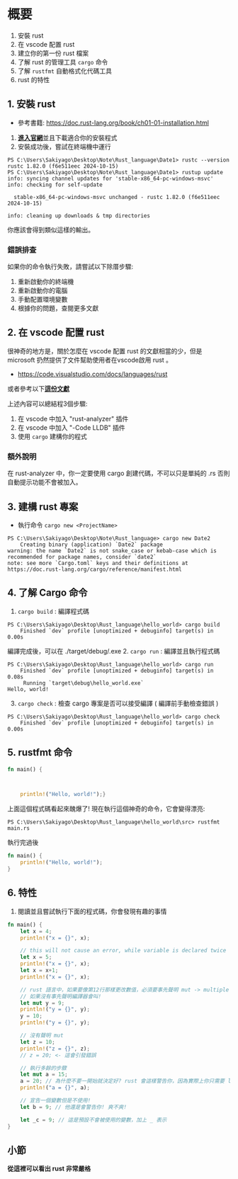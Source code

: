 # 概要

1. 安裝 rust
2. 在 vscode 配置 rust
3. 建立你的第一份 rust 檔案
4. 了解 rust 的管理工具 `cargo` 命令
5. 了解 `rustfmt` 自動格式化代碼工具
6. rust 的特性

## 1. 安裝 rust

- 參考書籍: https://doc.rust-lang.org/book/ch01-01-installation.html

1. [**進入官網**](https://www.rust-lang.org/tools/install)並且下載適合你的安裝程式
2. 安裝成功後，嘗試在終端機中運行
```shell
PS C:\Users\Sakiyago\Desktop\Note\Rust_language\Date1> rustc --version
rustc 1.82.0 (f6e511eec 2024-10-15) 
PS C:\Users\Sakiyago\Desktop\Note\Rust_language\Date1> rustup update
info: syncing channel updates for 'stable-x86_64-pc-windows-msvc'
info: checking for self-update

  stable-x86_64-pc-windows-msvc unchanged - rustc 1.82.0 (f6e511eec 2024-10-15)

info: cleaning up downloads & tmp directories
```
你應該會得到類似這樣的輸出。

### 錯誤排查
如果你的命令執行失敗，請嘗試以下除厝步驟:
1. 重新啟動你的終端機
2. 重新啟動你的電腦
3. 手動配置環境變數
4. 根據你的問題，查閱更多文獻

## 2. 在 vscode 配置 rust
很神奇的地方是，關於怎麼在 vscode 配置 rust 的文獻相當的少，但是 microsoft 扔然提供了文件幫助使用者在vscode啟用 rust 。

- https://code.visualstudio.com/docs/languages/rust

或者參考以下[**這份文獻**](https://users.rust-lang.org/t/setting-up-rust-with-vs-code/76907)

上述內容可以總結程3個步驟:
1. 在 vscode 中加入 "rust-analyzer" 插件
2. 在 vscode 中加入 "-Code LLDB" 插件
3. 使用 `cargo` 建構你的程式

### 額外說明
在 rust-analyzer 中，你一定要使用 cargo 創建代碼，不可以只是單純的 .rs 否則自動提示功能不會被加入。

## 3. 建構 rust 專案

- 執行命令 `cargo new <ProjectName>`
```shell
PS C:\Users\Sakiyago\Desktop\Note\Rust_language> cargo new Date2
    Creating binary (application) `Date2` package
warning: the name `Date2` is not snake_case or kebab-case which is recommended for package names, consider `date2`
note: see more `Cargo.toml` keys and their definitions at https://doc.rust-lang.org/cargo/reference/manifest.html
```

## 4. 了解 Cargo 命令
1. `cargo build` : 編譯程式碼
```shell
PS C:\Users\Sakiyago\Desktop\Rust_language\hello_world> cargo build
    Finished `dev` profile [unoptimized + debuginfo] target(s) in 0.00s
```
編譯完成後，可以在 ./target/debug/<YourProjectMame>.exe
2. `cargo run` : 編譯並且執行程式碼
```shell
PS C:\Users\Sakiyago\Desktop\Rust_language\hello_world> cargo run
    Finished `dev` profile [unoptimized + debuginfo] target(s) in 0.08s
     Running `target\debug\hello_world.exe`
Hello, world!
```
3. `cargo check` : 檢查 cargo 專案是否可以接受編譯 ( 編譯前手動檢查錯誤 )
```shell
PS C:\Users\Sakiyago\Desktop\Rust_language\hello_world> cargo check
    Finished `dev` profile [unoptimized + debuginfo] target(s) in 0.00s
```

## 5. rustfmt 命令

```rs
fn main() {



    println!("Hello, world!");}
```
上面這個程式碼看起來醜爆了! 現在執行這個神奇的命令，它會變得漂亮:
```shell
PS C:\Users\Sakiyago\Desktop\Rust_language\hello_world\src> rustfmt main.rs
```
執行完過後
```rs
fn main() {
    println!("Hello, world!");
}
```

## 6. 特性

1. 閱讀並且嘗試執行下面的程式碼，你會發現有趣的事情
```rs
fn main() {
    let x = 4;
    println!("x = {}", x);

    // this will not cause an error, while variable is declared twice
    let x = 5;
    println!("x = {}", x);
    let x = x+1;
    println!("x = {}", x);

    // rust 語言中，如果要像第12行那樣更改數值，必須要事先聲明 mut -> multiple
    // 如果沒有事先聲明編譯器會叫!
    let mut y = 9;
    println!("y = {}", y);
    y = 10;
    println!("y = {}", y);

    // 沒有聲明 mut
    let z = 10;
    println!("z = {}", z);
    // z = 20; <- 這會引發錯誤

    // 執行多餘的步驟
    let mut a = 15;
    a = 20; // 為什麼不要一開始就決定好? rust 會這樣警告你，因為實際上你只需要 let a = 20; 即可
    println!("a = {}", a);

    // 宣告一個變數但是不使用!
    let b = 9; // 他還是會警告你! 爽不爽!

    let _c = 9; // 這是預設不會被使用的變數，加上 _ 表示
}
```
## 小節

**從這裡可以看出 rust 非常嚴格**